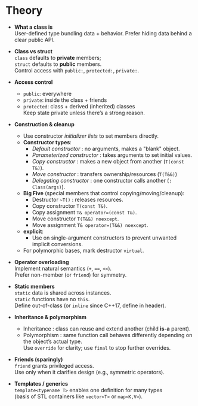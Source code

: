 # Theory 

- **What a class is**  
  User-defined type bundling data + behavior. Prefer hiding data behind a clear public API.

- **Class vs struct**  
  `class` defaults to **private** members;  
  `struct` defaults to **public** members.  
  Control access with `public:`, `protected:`, `private:`.

- **Access control**  
  - `public`: everywhere  
  - `private`: inside the class + friends  
  - `protected`: class + derived (inherited) classes  
  Keep state private unless there’s a strong reason.

- **Construction & cleanup**  
  - Use constructor *initializer lists* to set members directly.  
  - **Constructor types**:  
    - *Default constructor* : no arguments, makes a "blank" object.  
    - *Parameterized constructor* : takes arguments to set initial values.  
    - *Copy constructor* : makes a new object from another (`T(const T&)`).  
    - *Move constructor* : transfers ownership/resources (`T(T&&)`)
    - *Delegating constructor* : one constructor calls another (`: Class(args)`).  
  - **Big Five** (special members that control copying/moving/cleanup):  
    - Destructor `~T()` : releases resources.  
    - Copy constructor `T(const T&)`.  
    - Copy assignment `T& operator=(const T&)`.  
    - Move constructor `T(T&&) noexcept`.  
    - Move assignment `T& operator=(T&&) noexcept`.  
  - **explicit**:  
    - Use on single-argument constructors to prevent unwanted implicit conversions.  
  - For polymorphic bases, mark destructor `virtual`.

- **Operator overloading**  
  Implement natural semantics (`+`, `==`, `<<`).  
  Prefer non-member (or `friend`) for symmetry.  

- **Static members**  
  `static` data is shared across instances.  
  `static` functions have no `this`.  
  Define out-of-class (or `inline` since C++17, define in header).

- **Inheritance & polymorphism**  
  - Inheritance : class can reuse and extend another (child **is-a** parent).  
  - Polymorphism : same function call behaves differently depending on the object’s actual type.  
  Use `override` for clarity; use `final` to stop further overrides.

- **Friends (sparingly)**  
  `friend` grants privileged access.  
  Use only when it clarifies design (e.g., symmetric operators).

- **Templates / generics**  
  `template<typename T>` enables one definition for many types  
  (basis of STL containers like `vector<T>` or `map<K,V>`).

